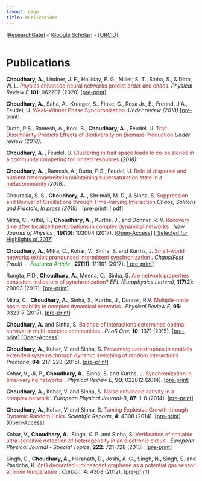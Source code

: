 ```yaml
---
layout: page
title: Publications
---
```


<div class="bounder">

[<a href="https://www.researchgate.net/profile/Anshul_Choudhary" title="RG">ResearchGate</a>] - [<a href="https://scholar.google.de/citations?user=Tybi34wAAAAJ&hl=en&oi=ao" title="Google Scholar homepage">Google Scholar</a>] - [<a href="http://orcid.org/0000-0001-6651-5224" title="Unique Researcher Identifier">ORCiD</a>]

</div>
<h1 style="padding-top:10px;">Publications</h1>

<p class="hangingindent">
<b>Choudhary, A.</b>,  Lindner, J. F., Holliday, E. G., Miller, S. T., Sinha, S., & Ditto, W. L.<font color="brown"> Physics enhanced neural networks predict order and chaos. </font> <em> Physical Review E </em> <b>101</b>: 062207 (2020) </em>[<a href="https://journals.aps.org/pre/abstract/10.1103/PhysRevE.101.062207#">pre-print</a>] .


<p class="hangingindent">
<b>Choudhary, A.</b>, Saha, A., Krueger, S., Finke, C., Rosa Jr., E., Freund, J.A.,
Feudel, U.<font color="brown"> Weak-Winner Phase Synchronization. </font> <em> Under review (2018) </em>[<a href="https://arxiv.org/abs/1812.02642">pre-print</a>] .

<p class="hangingindent"> Dutta, P.S., Ramesh, A., Kooi, B., <b> Choudhary, A. </b>, Feudel, U.<font color="brown"> Trait Dissimilarity
Predicts Effects of Biodiversity on Biomass Production </font> <em>Under review (2018)</em>.

<p class="hangingindent"> <b> Choudhary, A. </b>, Feudel, U.<font
color="brown">  Clustering in trait space leads to co-existence in a community competing for limited resources </font> <em> (2018).</em>

<p class="hangingindent"> <b> Choudhary, A. </b>, Ramesh, A., Dutta, P.S., Feudel, U.<font
color="brown"> Role of dispersal and nutrient heterogeneity in maintaining
supersaturation state in a metacommunity </font> <em> (2018). </em>

<p class="hangingindent"> Chaurasia, S. S., <b> Choudhary, A. </b>, Shrimali, M. D., & Sinha, S.<font color="brown"> Suppression 
and Revival of Oscillations through Time-varying Interaction </font> <em> Chaos, Solitons and Fractals, In press (2019) </em>. [<a href="https://arxiv.org/abs/1701.07314v1">pre-print</a>] [<a href="https://www.sciencedirect.com/science/article/pii/S0960077918306453?dgcid=author"> pdf</a>]

<p class="hangingindent"> Mitra, C., Kittel, T., <b> Choudhary, A. </b> , Kurths, J., and Donner, R. V.<font color="brown"> Recovery
time after localized perturbations in complex dynamical networks </font>. <em> New Journal
of Physics </em>, <b> 19(10)</b>: 103004 (2017). [<a href="http://iopscience.iop.org/article/10.1088/1367-2630/aa7fab/meta">Open-Access</a>] [<a href="http://iopscience.iop.org/journal/1367-2630/page/Highlights-of-2017"> Selected for Highlights of 2017</a>]

<p class="hangingindent"> <b>Choudhary, A.</b>, Mitra, C., Kohar, V., Sinha, S. and Kurths, J.<font color="brown"> Small-world
networks exhibit pronounced intermittent synchronization </font>. <em> Chaos(Fast Track) -- <font color="green"> Featured Article </font> </em>, <b>27(11)</b>: 111101 (2017). [<a href="https://anshu957.github.io/docs/Choudhary_Chaos_2017.pdf">
pre-print</a>]

<p class="hangingindent"> Rungta, P.D., <b>Choudhary, A.</b>, Meena, C., Sinha, S.<font color="brown"> Are network properties
consistent indicators of synchronization? </font> <em>EPL (Europhysics Letters)</em>, <b>117(2)</b>: 20003 (2017). 
[<a href="https://anshu957.github.io/docs/epl_preprint.pdf">pre-print</a>]

<p class="hangingindent"> Mitra, C., <b>Choudhary, A.</b>, Sinha, S., Kurths, J., Donner, R.V.<font color="brown">  Multiple-node
basin stability in complex dynamical networks </font>. <em>Physical Review E</em>, <b>95</b>: 032317 (2017). 
[<a href="https://anshu957.github.io/docs/multinodeBS_PRE.pdf">pre-print</a>]

<p class="hangingindent"> <b>Choudhary, A.</b> and Sinha, S.<font color="brown"> Balance of interactions determines optimal
survival in multi-species communities </font>. <em>PLoS One</em>, <b>10</b>: 1371 (2015).
[<a href="https://anshu957.github.io/docs/plos_preprint.pdf">pre-print</a>]
[<a href="https://journals.plos.org/plosone/article?id=10.1371/journal.pone.0145278">Open-Access</a>]

<p class="hangingindent">  <b>Choudhary, A.</b>, Kohar, V. and Sinha, S.<font color="brown"> Preventing catastrophes in spatially
extended systems through dynamic switching of random interactions </font>. <em>Pramana</em>, <b>84</b>: 217-228 (2015).
[<a href="https://anshu957.github.io/docs/Choudhary_Pramana_2015.pdf">pre-print</a>]

<p class="hangingindent"> Kohar, V., Ji, P., <b>Choudhary, A.</b>, Sinha, S. and Kurths, J.<font color="brown"> Synchronization
in time-varying networks </font>. <em>Physical Review E</em>, <b>90</b>: 022812 (2014).
[<a href="https://anshu957.github.io/docs/Kohar_PhysRevE_2014.pdf">pre-print</a>]

<p class="hangingindent"> <b>Choudhary, A.</b>, Kohar, V. and Sinha, S.<font color="brown"> Noise enhanced activity in a complex
network </font>. <em>European Physical Journal-B</em>, <b>87</b>: 1-8 (2014).
[<a href="https://anshu957.github.io/docs/Choudhary_EPJB_2014.pdf">pre-print</a>]

<p class="hangingindent"> <b>Choudhary, A.</b>, Kohar, V. and Sinha, S. <font color="brown">Taming Explosive Growth through
Dynamic Random Links.</font> <em>Scientific Reports</em>, <b>4</b>: 4308 (2014).
[<a href="https://anshu957.github.io/docs/Choudhary_SciReports_2014.pdf">pre-print</a>]
[<a href="https://www.ncbi.nlm.nih.gov/pmc/articles/PMC3945482/">Open-Access</a>]

<p class="hangingindent"> Kohar, V., <b>Choudhary, A.</b>, Singh, K. P. and Sinha, S.<font color="brown"> Verification of
scalable ultra-sensitive detection of heterogeneity in an electronic circuit </font>. <em>European Physical Journal - Special Topics</em>, <b>222</b>: 721-728 (2013).
[<a href="https://anshu957.github.io/docs/Kohar_EPJST_2013.pdf">pre-print</a>]

<p class="hangingindent"> Singh, G., <b>Choudhary, A.</b>, Haranath, D., Joshi, A. G., Singh, N., Singh, S. and
Pasricha, R.<font color="brown"> ZnO decorated luminescent graphene as a potential gas sensor at
room temperature </font>. <em>Carbon</em>, <b>4</b>: 4308 (2012).
[<a href="https://anshu957.github.io/docs/Choudhary_Carbon_2012.pdf">pre-print</a>]
